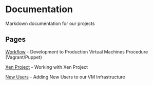 # Documentation
Markdown documentation for our projects

## Pages
[Workflow](workflow.md) - Development to Production Virtual Machines Procedure (Vagrant/Puppet)

[Xen Project](xen.md) - Working with Xen Project

[New Users](new_users.md) - Adding New Users to our VM Infrastructure
